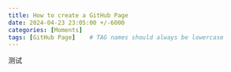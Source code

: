 ```yaml
---
title: How to create a GitHub Page
date: 2024-04-23 23:05:00 +/-6000
categories: [Moments]
tags: [GitHub Page]    # TAG names should always be lowercase
---
```


测试
